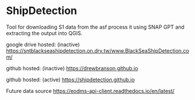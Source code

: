 # ShipDetection
Tool for downloading S1 data from the asf process it using SNAP GPT and extracting the output into QGIS.

google drive hosted: (inactive)
https://sntblackseashipdetection.on.drv.tw/www.BlackSeaShipDetection.com/

github hosted: (inactive)
https://drewbranson.github.io

  
github hosted: (active)
https://shipdetection.github.io

Future data source
https://eodms-api-client.readthedocs.io/en/latest/
